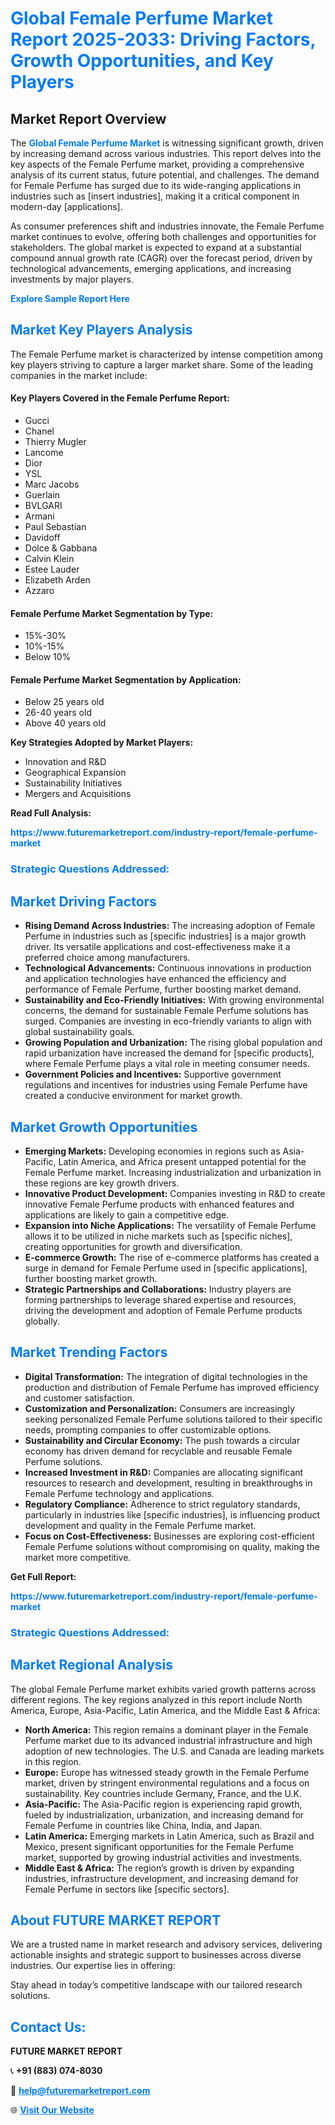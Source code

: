<h1 style="color: #007BFF;">Global Female Perfume Market Report 2025-2033: Driving Factors, Growth Opportunities, and Key Players</h1>

<section id="overview">
<h2>Market Report Overview</h2>
<p>The <a href="https://www.futuremarketreport.com/industry-report/female-perfume-market" style="color: #007BFF; text-decoration: none;"><strong>Global Female Perfume Market</strong></a> is witnessing significant growth, driven by increasing demand across various industries. This report delves into the key aspects of the Female Perfume market, providing a comprehensive analysis of its current status, future potential, and challenges. The demand for Female Perfume has surged due to its wide-ranging applications in industries such as [insert industries], making it a critical component in modern-day [applications].</p>
<p>As consumer preferences shift and industries innovate, the Female Perfume market continues to evolve, offering both challenges and opportunities for stakeholders. The global market is expected to expand at a substantial compound annual growth rate (CAGR) over the forecast period, driven by technological advancements, emerging applications, and increasing investments by major players.</p>
</section>

<section id="overview">
<p><a href="https://www.futuremarketreport.com/request-sample/reportId=43717" style="color: #007BFF; text-decoration: none;"><strong>Explore Sample Report Here</strong></a></p>
</section>

<section id="key-players">
<h2 style="color: #007BFF;">Market Key Players Analysis</h2>
<p>The Female Perfume market is characterized by intense competition among key players striving to capture a larger market share. Some of the leading companies in the market include:</p>
<h4>Key Players Covered in the Female Perfume Report:</h4>
<ul><li>Gucci</li><li>Chanel</li><li>Thierry Mugler</li><li>Lancome</li><li>Dior</li><li>YSL</li><li>Marc Jacobs</li><li>Guerlain</li><li>BVLGARI</li><li>Armani</li><li>Paul Sebastian</li><li>Davidoff</li><li>Dolce &amp; Gabbana</li><li>Calvin Klein</li><li>Estee Lauder</li><li>Elizabeth Arden</li><li>Azzaro</li></ul>
<h4>Female Perfume Market Segmentation by Type:</h4>
<ul><li>15%-30%</li><li>10%-15%</li><li>Below 10%</li></ul>

<h4>Female Perfume Market Segmentation by Application:</h4>
<ul><li>Below 25 years old</li><li>26-40 years old</li><li>Above 40 years old</li></ul>
<p><strong>Key Strategies Adopted by Market Players:</strong></p>
<ul>
<li>Innovation and R&D</li>
<li>Geographical Expansion</li>
<li>Sustainability Initiatives</li>
<li>Mergers and Acquisitions</li>
</ul>
</section>

<section>
<p><strong>Read Full Analysis: </strong></p><a href="https://www.futuremarketreport.com/industry-report/female-perfume-market" style="color: #007BFF; text-decoration: none;"><strong>https://www.futuremarketreport.com/industry-report/female-perfume-market</strong></a>
<h3 style="color: #007BFF;">Strategic Questions Addressed:</h3>
</section>

<section id="driving-factors">
<h2 style="color: #007BFF;">Market Driving Factors</h2>
<ul>
<li><strong>Rising Demand Across Industries:</strong> The increasing adoption of Female Perfume in industries such as [specific industries] is a major growth driver. Its versatile applications and cost-effectiveness make it a preferred choice among manufacturers.</li>
<li><strong>Technological Advancements:</strong> Continuous innovations in production and application technologies have enhanced the efficiency and performance of Female Perfume, further boosting market demand.</li>
<li><strong>Sustainability and Eco-Friendly Initiatives:</strong> With growing environmental concerns, the demand for sustainable Female Perfume solutions has surged. Companies are investing in eco-friendly variants to align with global sustainability goals.</li>
<li><strong>Growing Population and Urbanization:</strong> The rising global population and rapid urbanization have increased the demand for [specific products], where Female Perfume plays a vital role in meeting consumer needs.</li>
<li><strong>Government Policies and Incentives:</strong> Supportive government regulations and incentives for industries using Female Perfume have created a conducive environment for market growth.</li>
</ul>
</section>

<section id="growth-opportunities">
<h2 style="color: #007BFF;">Market Growth Opportunities</h2>
<ul>
<li><strong>Emerging Markets:</strong> Developing economies in regions such as Asia-Pacific, Latin America, and Africa present untapped potential for the Female Perfume market. Increasing industrialization and urbanization in these regions are key growth drivers.</li>
<li><strong>Innovative Product Development:</strong> Companies investing in R&D to create innovative Female Perfume products with enhanced features and applications are likely to gain a competitive edge.</li>
<li><strong>Expansion into Niche Applications:</strong> The versatility of Female Perfume allows it to be utilized in niche markets such as [specific niches], creating opportunities for growth and diversification.</li>
<li><strong>E-commerce Growth:</strong> The rise of e-commerce platforms has created a surge in demand for Female Perfume used in [specific applications], further boosting market growth.</li>
<li><strong>Strategic Partnerships and Collaborations:</strong> Industry players are forming partnerships to leverage shared expertise and resources, driving the development and adoption of Female Perfume products globally.</li>
</ul>
</section>

<section id="trending-factors">
<h2 style="color: #007BFF;">Market Trending Factors</h2>
<ul>
<li><strong>Digital Transformation:</strong> The integration of digital technologies in the production and distribution of Female Perfume has improved efficiency and customer satisfaction.</li>
<li><strong>Customization and Personalization:</strong> Consumers are increasingly seeking personalized Female Perfume solutions tailored to their specific needs, prompting companies to offer customizable options.</li>
<li><strong>Sustainability and Circular Economy:</strong> The push towards a circular economy has driven demand for recyclable and reusable Female Perfume solutions.</li>
<li><strong>Increased Investment in R&D:</strong> Companies are allocating significant resources to research and development, resulting in breakthroughs in Female Perfume technology and applications.</li>
<li><strong>Regulatory Compliance:</strong> Adherence to strict regulatory standards, particularly in industries like [specific industries], is influencing product development and quality in the Female Perfume market.</li>
<li><strong>Focus on Cost-Effectiveness:</strong> Businesses are exploring cost-efficient Female Perfume solutions without compromising on quality, making the market more competitive.</li>
</ul>
</section>

<section>
<p><strong>Get Full Report: </strong></p><a href="https://www.futuremarketreport.com/industry-report/female-perfume-market" style="color: #007BFF; text-decoration: none;"><strong>https://www.futuremarketreport.com/industry-report/female-perfume-market</strong></a>
<h3 style="color: #007BFF;">Strategic Questions Addressed:</h3>
</section>


<section id="regional-analysis">
<h2 style="color: #007BFF;">Market Regional Analysis</h2>
<p>The global Female Perfume market exhibits varied growth patterns across different regions. The key regions analyzed in this report include North America, Europe, Asia-Pacific, Latin America, and the Middle East & Africa:</p>
<ul>
<li><strong>North America:</strong> This region remains a dominant player in the Female Perfume market due to its advanced industrial infrastructure and high adoption of new technologies. The U.S. and Canada are leading markets in this region.</li>
<li><strong>Europe:</strong> Europe has witnessed steady growth in the Female Perfume market, driven by stringent environmental regulations and a focus on sustainability. Key countries include Germany, France, and the U.K.</li>
<li><strong>Asia-Pacific:</strong> The Asia-Pacific region is experiencing rapid growth, fueled by industrialization, urbanization, and increasing demand for Female Perfume in countries like China, India, and Japan.</li>
<li><strong>Latin America:</strong> Emerging markets in Latin America, such as Brazil and Mexico, present significant opportunities for the Female Perfume market, supported by growing industrial activities and investments.</li>
<li><strong>Middle East & Africa:</strong> The region’s growth is driven by expanding industries, infrastructure development, and increasing demand for Female Perfume in sectors like [specific sectors].</li>
</ul>
</section>

<footer>
<h2 style="color: #007BFF;">About FUTURE MARKET REPORT</h2>
<p>We are a trusted name in market research and advisory services, delivering actionable insights and strategic support to businesses across diverse industries. Our expertise lies in offering:</p>

<p>Stay ahead in today’s competitive landscape with our tailored research solutions.</p>

<h2 style="color: #007BFF;">Contact Us:</h2>
<p><strong>FUTURE MARKET REPORT</strong></p>
<p>📞 <strong>+91 (883) 074-8030</strong></p>
<p>📧 <strong><a href="mailto:help@futuremarketreport.com" style="color: #007BFF;">help@futuremarketreport.com</a></strong></p>
<p>🌐 <strong><a href="https://www.futuremarketreport.com/" style="color: #007BFF;">Visit Our Website</a></strong></p>
</footer>